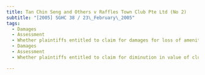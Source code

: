 ```yaml
---
title: Tan Chin Seng and Others v Raffles Town Club Pte Ltd (No 2) 
subtitle: "[2005] SGHC 38 / 23\_February\_2005"
tags:
  - Damages
  - Assessment
  - Whether plaintiffs entitled to claim for damages for loss of amenity, accessibility and enjoyment of club facilities
  - Damages
  - Assessment
  - Whether plaintiffs entitled to claim for diminution in value of club membership

---
```



